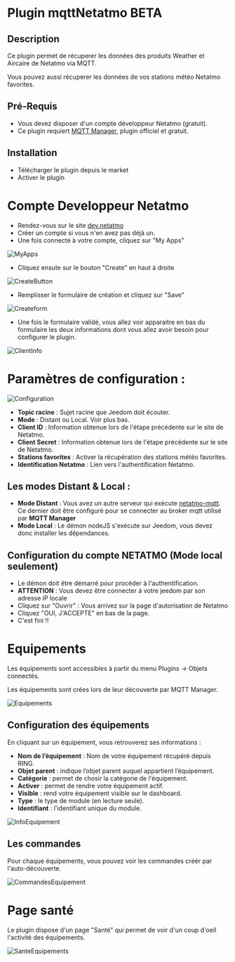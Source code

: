 # Plugin mqttNetatmo BETA

## Description

Ce plugin permet de récuperer les données des produits Weather et Aircaire de Netatmo via MQTT.

Vous pouvez aussi récuperer les données de vos stations météo Netatmo favorites.

## Pré-Requis

- Vous devez disposer d'un compte développeur Netatmo (gratuit).
- Ce plugin requiert [MQTT Manager](https://market.jeedom.com/index.php?v=d&p=market_display&id=4213), plugin officiel et gratuit.

## Installation 

- Télécharger le plugin depuis le market
- Activer le plugin

# Compte Developpeur Netatmo

- Rendez-vous sur le site [dev.netatmo](https://dev.netatmo.com/)
- Créer un compte si vous n'en avez pas déjà un.
- Une fois connecté à votre compte, cliquez sur "My Apps"

![MyApps](../images/myapps.png)

- Cliquez ensute sur le bouton "Create" en haut à droite

![CreateButton](../images/create.png)

- Remplisser le formulaire de création et cliquez sur "Save"

![Createform](../images/createform.png)

- Une fois le formulaire validé, vous allez voir apparaitre en bas du formulaire les deux informations dont vous allez avoir besoin pour configurer le plugin.

![ClientInfo](../images/clientinfo.png)

# Paramètres de configuration :

![Configuration](../images/configuration.png)

- **Topic racine** : Sujet racine que Jeedom doit écouter.
- **Mode** : Distant ou Local. Voir plus bas.
- **Client ID** : Information obtenue lors de l'étape précédente sur le site de Netatmo.
- **Client Secret** : Information obtenue lors de l'étape précédente sur le site de Netatmo.
- **Stations favorites** : Activer la récupération des stations météo favorites.
- **Identification Netatmo** : Lien vers l'authentification Netatmo.

## Les modes Distant & Local :

- **Mode Distant** : Vous avez un autre serveur qui exécute [netatmo-mqtt](https://github.com/WoCha-FR/netatmo-mqtt). Ce dernier doit être configuré pour se connecter au broker mqtt utilisé par **MQTT Manager**
- **Mode Local** : Le démon nodeJS s'exécute sur Jeedom, vous devez donc installer les dépendances.

## Configuration du compte NETATMO (Mode local seulement)

- Le démon doit être démarré pour procéder à l'authentification.
- **ATTENTION** : Vous devez être connecter à votre jeedom par son adresse IP locale
- Cliquez sur "Ouvrir" : Vous arrivez sur la page d'autorisation de Netatmo
- Cliquez "OUI, J'ACCEPTE" en bas de la page.
- C'est fini !!

# Equipements

Les équipements sont accessibles à partir du menu Plugins → Objets connectés.

Les équipements sont crées lors de leur découverte par MQTT Manager.

![Equipements](../images/mesequipements.png)

## Configuration des équipements

En cliquant sur un équipement, vous retrouverez ses informations :

- **Nom de l’équipement** : Nom de votre équipement récupéré depuis RING.
- **Objet parent** : indique l’objet parent auquel appartient l’équipement.
- **Catégorie** : permet de chosir la catégorie de l'équipement.
- **Activer** : permet de rendre votre équipement actif.
- **Visible** : rend votre équipement visible sur le dashboard.
- **Type** : le type de module (en lecture seule).
- **Identifiant** : l'identifiant unique du module.

![InfoEquipement](../images/infoequipement.png)

## Les commandes

Pour chaque équipements, vous pouvez voir les commandes créér par l'auto-découverte.

![CommandesEquipement](../images/commandesequipement.png)

# Page santé

Le plugin dispose d'un page "Santé" qui permet de voir d'un coup d'oeil l'activité des équipements.

![SanteEquipements](../images/sante.png)

